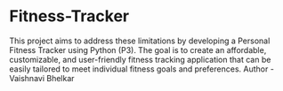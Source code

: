 # Fitness-Tracker
This project aims to address these limitations by developing a Personal Fitness Tracker using Python (P3). The goal is to create an affordable, customizable, and user-friendly fitness tracking application that can be easily tailored to meet individual fitness goals and preferences.
Author - Vaishnavi Bhelkar
